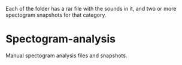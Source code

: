 Each of the folder has a rar file with the sounds in it, and two or more spectogram snapshots for that category.

# Spectogram-analysis
Manual spectogram analysis files and snapshots.

